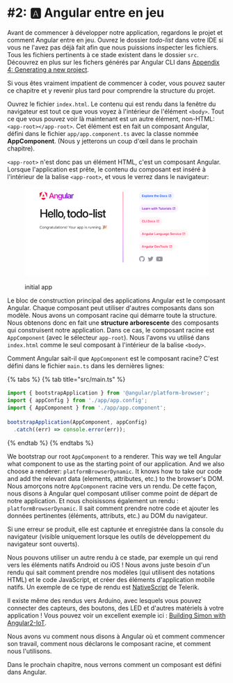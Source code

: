 # #2: 🅰 Angular entre en jeu

Avant de commencer à développer notre application, regardons le projet et comment Angular entre en jeu. Ouvrez le dossier _todo-list_ dans votre IDE si vous ne l'avez pas déjà fait afin que nous puissions inspecter les fichiers. Tous les fichiers pertinents à ce stade existent dans le dossier `src`.
Découvrez en plus sur les fichers générés par Angular CLI dans [Appendix 4: Generating a new project](https://ng-girls.gitbook.io/todo-list-tutorial/workshop-todo-list/appendix-1-generating-a-new-project).

Si vous êtes vraiment impatient de commencer à coder, vous pouvez sauter ce chapitre et y revenir plus tard pour comprendre la structure du projet.

Ouvrez le fichier `index.html`. Le contenu qui est rendu dans la fenêtre du navigateur est tout ce que vous voyez à l'intérieur de l'élément `<body>`. Tout ce que vous pouvez voir là maintenant est un autre élément, non-HTML: `<app-root></app-root>`. Cet élément est en fait un composant Angular, défini dans le fichier `app/app.component.ts` avec la classe nommée **AppComponent**. (Nous y jetterons un coup d'œil dans le prochain chapitre).

`<app-root>` n'est donc pas un élément HTML, c'est un composant Angular. Lorsque l'application est prête, le contenu du composant est inséré à l'intérieur de la balise `<app-root>`, et vous le verrez dans le navigateur:

<figure><img src="../.gitbook/assets/image (12).png" alt=""><figcaption><p>initial app</p></figcaption></figure>

Le bloc de construction principal des applications Angular est le composant Angular. Chaque composant peut utiliser d'autres composants dans son modèle. Nous avons un composant racine qui démarre toute la structure. Nous obtenons donc en fait une **structure arborescente** des composants qui construisent notre application. Dans ce cas, le composant racine est `AppComponent` (avec le sélecteur `app-root`). Nous l'avons vu utilisé dans `index.html` comme le seul composant à l'intérieur de la balise `<body>`.

Comment Angular sait-il que `AppComponent` est le composant racine? C'est défini dans le fichier `main.ts` dans les dernières lignes:

{% tabs %}
{% tab title="src/main.ts" %}
```typescript
import { bootstrapApplication } from '@angular/platform-browser';
import { appConfig } from './app/app.config';
import { AppComponent } from './app/app.component';

bootstrapApplication(AppComponent, appConfig)
  .catch((err) => console.error(err));
```
{% endtab %}
{% endtabs %}

We bootstrap our root `AppComponent` to a renderer. This way we tell Angular what component to use as the starting point of our application. And we also choose a renderer: `platformBrowserDynamic`. It knows how to take our code and add the relevant data (elements, attributes, etc.) to the browser's DOM.
Nous amorçons notre `AppComponent` racine vers un rendu. De cette façon, nous disons à Angular quel composant utiliser comme point de départ de notre application. Et nous choisissons également un rendu : `platformBrowserDynamic`. Il sait comment prendre notre code et ajouter les données pertinentes (éléments, attributs, etc.) au DOM du navigateur.

Si une erreur se produit, elle est capturée et enregistrée dans la console du navigateur (visible uniquement lorsque les outils de développement du navigateur sont ouverts).

Nous pouvons utiliser un autre rendu à ce stade, par exemple un qui rend vers les éléments natifs Android ou iOS ! Nous avons juste besoin d'un rendu qui sait comment prendre nos modèles (qui utilisent des notations HTML) et le code JavaScript, et créer des éléments d'application mobile natifs. Un exemple de ce type de rendu est [NativeScript](https://www.nativescript.org/) de Telerik.

Il existe même des rendus vers Arduino, avec lesquels vous pouvez connecter des capteurs, des boutons, des LED et d'autres matériels à votre application ! Vous pouvez voir un excellent exemple ici : [Building Simon with Angular2-IoT](https://medium.com/@urish/building-simon-with-angular2-iot-fceb78bb18e5).

Nous avons vu comment nous disons à Angular où et comment commencer son travail, comment nous déclarons le composant racine, et comment nous l'utilisons.

Dans le prochain chapitre, nous verrons comment un composant est défini dans Angular.
